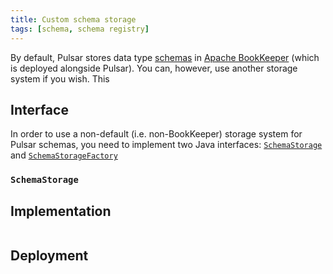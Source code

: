 ```yaml
---
title: Custom schema storage
tags: [schema, schema registry]
---
```


By default, Pulsar stores data type [schemas](../../getting-started/ConceptsAndArchitecture#schema-registry) in [Apache BookKeeper](https://bookkeeper.apache.org) (which is deployed alongside Pulsar). You can, however, use another storage system if you wish. This

## Interface

In order to use a non-default (i.e. non-BookKeeper) storage system for Pulsar schemas, you need to implement two Java interfaces: [`SchemaStorage`]() and [`SchemaStorageFactory`]()

### `SchemaStorage`

## Implementation

```java

```

## Deployment